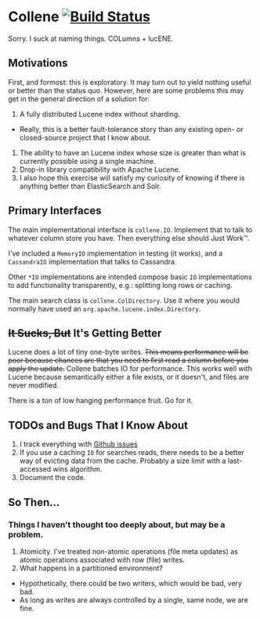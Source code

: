 # Collene [![Build Status](https://travis-ci.org/gdusbabek/collene.svg?branch=master)](https://travis-ci.org/gdusbabek/collene)

Sorry. I suck at naming things. COLumns + lucENE.

## Motivations

First, and formost: this is exploratory. It may turn out to yield nothing useful or better than the status quo.
However, here are some problems this may get in the general direction of a solution for:

1. A fully distributed Lucene index without sharding.
  * Really, this is a better fault-tolerance story than any existing open- or closed-source project that I know about.
1. The ability to have an Lucene index whose size is greater than what is currently possible using a single machine.
1. Drop-in library compatibility with Apache Lucene.
1. I also hope this exercise will satisfy my curiosity of knowing if there is anything better than ElasticSearch
   and Solr.

## Primary Interfaces

The main implementational interface is `collene.IO`. 
Implement that to talk to whatever column store you have.
Then everything else should Just Work™.

I've included a `MemoryIO` implementation in testing (it works), and a `CassandraIO` implementation that talks to
Cassandra.

Other `*IO` implementations are intended compose basic `IO` implementations to add functionality transparently, e.g.:
splitting long rows or caching.

The main search class is `collene.ColDirectory`. Use it where you would normally have used an 
`org.apache.lucene.index.Directory`. 

## <strike>It Sucks, But</strike> It's Getting Better

Lucene does a lot of tiny one-byte writes. <strike>This means performance will be poor because chances are that you need to
first read a column before you apply the update.</strike> Collene batches IO for performance. This works well with 
Lucene because semantically either a file exists, or it doesn't, and files are never modified.

There is a ton of low hanging performance fruit. Go for it.

## TODOs and Bugs That I Know About

1. I track everything with [Github issues](https://github.com/gdusbabek/collene/issues)
1. If you use a caching `IO` for searches reads, there needs to be a better way of evicting data from the cache.
   Probably a size limit with a last-accessed wins algorithm.
1. Document the code.

## So Then...

### Things I haven't thought too deeply about, but may be a problem.

1. Atomicity. I've treated non-atomic operations (file meta updates) as atomic operations associated with row (file)
   writes.
1. What happens in a partitioned environment?
  * Hypothetically, there could be two writers, which would be bad, very bad.
  * As long as writes are always controlled by a single, same node, we are fine.
